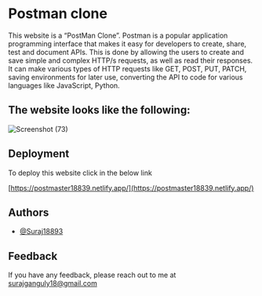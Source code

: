 
# Postman clone
This website is a “PostMan Clone”.
Postman is a popular application programming interface that makes it easy for developers to create, share, test and document APIs. This is done by allowing the users to create and save simple and complex HTTP/s requests, as well as read their responses. It can make various types of HTTP requests like GET, POST, PUT, PATCH, saving environments for later use, converting the API to code for various languages like JavaScript, Python.


## The website looks like the following:

![Screenshot (73)](https://user-images.githubusercontent.com/84933503/124353678-89478b00-dc25-11eb-8cc4-72f0058b2db2.png)
  
## Deployment

To deploy this website click in the below link

[https://postmaster18839.netlify.app/](https://postmaster18839.netlify.app/)

  
## Authors

- [@Suraj18893](https://github.com/Suraj18893)

  
## Feedback

If you have any feedback, please reach out to me at surajganguly18@gmail.com

  

